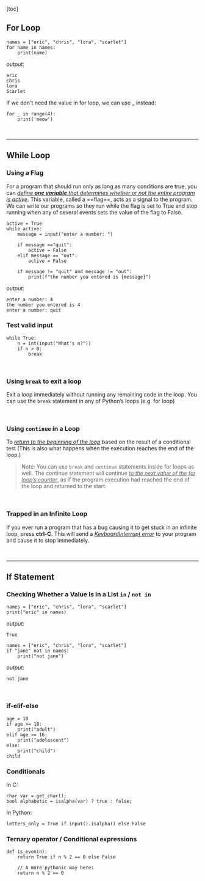 
[toc]

## For Loop

```
names = ["eric", "chris", "lora", "scarlet"]
for name in names:
    print(name)
```
*output:*
```
eric
chris
lora
Scarlet
```

If we don't need the value in for loop, we can use _ instead:
```
for _ in range(4):
	print('meow')
```

<br>

***

## While Loop

### Using a Flag
For a program that should run only as long as many conditions are true, you can <u>*define **one variable** that determines whether or not the entire program is active*</u>. This variable, called a ==flag==, acts as a signal to the program. We can write our programs so they run while the flag is set to True and stop running when any of several events sets the value of the flag to False.
```
active = True
while active:
    message = input("enter a number: ")

    if message =="quit":
        active = False
    elif message == "out":
        active = False

    if message != "quit" and message != "out":
        print(f"the number you entered is {message}")
```
*output:*
```
enter a number: 4
the number you entered is 4
enter a number: quit
```

### Test valid input

```
while True:
	n = int(input("What's n?"))
	if n > 0:
		break
```

<br>

### Using `break` to exit a loop
Exit a loop immediately without running any remaining code in the loop.
You can use the `break` statement in any of Python’s loops (e.g. for loop)

<br>

### Using `continue` in a Loop
To <u>*return to the beginning of the loop*</u> based on the result of a conditional test (This is also what happens when the execution reaches the end of the loop.)

> Note: 
> You can use `break` and `continue` statements inside for loops as well. The continue statement will continue <u>*to the next value of the for loop’s counter*</u>, as if the program execution had reached the end of the loop and returned to the start.

<br>

### Trapped in an Infinite Loop
If you ever run a program that has a bug causing it to get stuck in an infinite loop, press **ctrl-C**. This will send a <u>*KeyboardInterrupt error*</u> to your program and cause it to stop immediately.

<br>

***

## If Statement

### Checking Whether a Value Is in a List `in` / `not in`

```
names = ["eric", "chris", "lora", "scarlet"]
print("eric" in names)
```
*output:*
```
True
```

```
names = ["eric", "chris", "lora", "scarlet"]
if "jane" not in names:
    print("not jane")
```
*output:*
```
not jane
```

<br>

### if-elif-else
```
age = 10
if age >= 18:
    print("adult")
elif age >= 16:
    print("adolescent")
else:
    print("child")
child
```

### Conditionals

In C:

```
char var = get_char();
bool alphabetic = isalpha(var) ? true : false;
```

In Python:

```
letters_only = True if input().isalpha() else False
```

### Ternary operator / Conditional expressions

```
def is_even(n):
	return True if n % 2 == 0 else False
	
	// A more pythonic way here:
	return n % 2 == 0
```